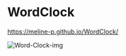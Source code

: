 # WordClock

https://meline-p.github.io/WordClock/

![Word-Clock-img](https://user-images.githubusercontent.com/98113220/221448175-d035d4bb-8473-4ac0-97a5-1acf87f498ac.png)
